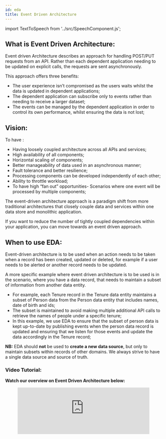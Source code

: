 ```yaml
---
id: eda
title: Event Driven Architecture
---
```


import TextToSpeech from '../src/SpeechComponent.js';

<TextToSpeech>

## What is Event Driven Architecture:
Event driven Architecture describes an approach for handling POST/PUT requests from an API. Rather than each dependent application needing to be updated on explicit calls, the requests are sent asynchronously. 

This approach offers three benefits:

- The user experience isn’t compromised as the users waits whilst the data is updated in dependent applications;
- The dependent application can subscribe only  to events rather than needing to receive a larger dataset;
- The events can be managed by the dependent application in order to control its own performance, whilst ensuring the data is not lost;

## Vision:
To have :
- Having loosely coupled architecture across all APIs and services;
- High availability of all components;
- Horizontal scaling of components;
- Better manageability of data used in an asynchronous manner;
- Fault tolerance and better resilience;
- Processing components can be developed independently of each other;
- Ability to throttle workload;
- To have high “fan out” opportunities- Scenarios where one event will be processed by multiple components;

The event-driven architecture approach is a paradigm shift from more traditional architectures that closely couple data and services within one data store and monolithic application.

If you want to reduce the number of tightly coupled dependencies within your application, you can move towards an event driven approach.
## When to use EDA:

Event-driven architecture  is to be used when an action needs to be taken when a record has been created, updated or deleted, for example if a user needs to be alerted or another record needs to be updated.

A more specific example where event driven architecture is to be used is in the scenario, where you have a data record, that needs to maintain a subset of information from another data entity.

- For example, each Tenure record in the Tenure data entity maintains a subset of Person data from the Person data entity that includes names, date of birth and ids;
- The subset is maintained to avoid making multiple additional API calls to retrieve the names of people under a specific tenure;
- In this example, we use EDA to ensure that the subset of person data is kept up-to-date by publishing events when the person data record is updated and ensuring that we listen for those events and update the data accordingly in the Tenure record;

**NB:** EDA should **not** be used to **create a new data source**, but only to maintain subsets within records of other domains. We always strive to have a single data source and source of truth. 
### Video Tutorial:

**Watch our overview on Event Driven Architecture below:**

<figure class="video-container">
  <iframe width="100%"src="https://www.youtube.com/embed/RyNOyt1sEF0" title="YouTube video player" frameborder="0" allow="accelerometer; autoplay; clipboard-write; encrypted-media; gyroscope; picture-in-picture" allowfullscreen></iframe>
</figure>


</TextToSpeech>